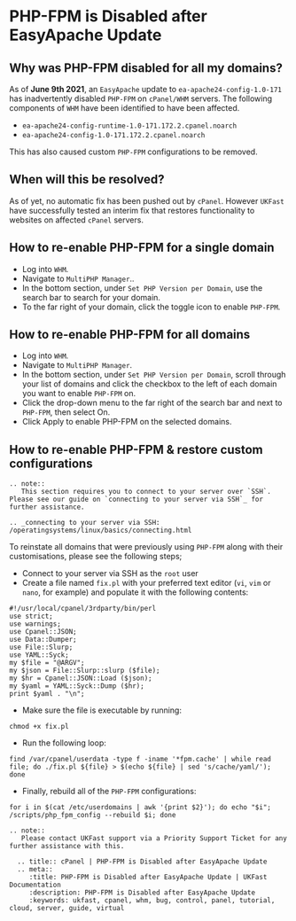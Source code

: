# PHP-FPM is Disabled after EasyApache Update

## Why was PHP-FPM disabled for all my domains?

As of **June 9th 2021**, an `EasyApache` update to `ea-apache24-config-1.0-171` has inadvertently disabled `PHP-FPM` on `cPanel/WHM` servers. The following components of `WHM` have been identified to have been affected.

* `ea-apache24-config-runtime-1.0-171.172.2.cpanel.noarch`
* `ea-apache24-config-1.0-171.172.2.cpanel.noarch`

This has also caused custom `PHP-FPM` configurations to be removed.

## When will this be resolved?

As of yet, no automatic fix has been pushed out by `cPanel`. However `UKFast` have successfully tested an interim fix that restores functionality to websites on affected `cPanel` servers.

## How to re-enable PHP-FPM for a single domain

* Log into `WHM`.
* Navigate to `MultiPHP Manager`..
* In the bottom section, under `Set PHP Version per Domain`, use the search bar to search for your domain.
* To the far right of your domain, click the toggle icon to enable `PHP-FPM`.

## How to re-enable PHP-FPM for all domains

* Log into `WHM`.
* Navigate to `MultiPHP Manager`.
* In the bottom section, under `Set PHP Version per Domain`, scroll through your list of domains and click the checkbox to the left of each domain you want to enable `PHP-FPM` on.
* Click the drop-down menu to the far right of the search bar and next to `PHP-FPM`, then select On.
* Click Apply to enable PHP-FPM on the selected domains.

## How to re-enable PHP-FPM & restore custom configurations

```eval_rst
.. note::
   This section requires you to connect to your server over `SSH`. Please see our guide on `connecting to your server via SSH`_ for further assistance.

.. _connecting to your server via SSH: /operatingsystems/linux/basics/connecting.html
```

To reinstate all domains that were previously using `PHP-FPM` along with their customisations, please see the following steps;

* Connect to your server via SSH as the `root` user
* Create a file named `fix.pl` with your preferred text editor (`vi`, `vim` or `nano`, for example) and populate it with the following contents:

```
#!/usr/local/cpanel/3rdparty/bin/perl
use strict;
use warnings;
use Cpanel::JSON;
use Data::Dumper;
use File::Slurp;
use YAML::Syck;
my $file = "@ARGV";
my $json = File::Slurp::slurp ($file);
my $hr = Cpanel::JSON::Load ($json);
my $yaml = YAML::Syck::Dump ($hr);
print $yaml . "\n";
```

* Make sure the file is executable by running:
```
chmod +x fix.pl
```
* Run the following loop:
```
find /var/cpanel/userdata -type f -iname '*fpm.cache' | while read file; do ./fix.pl ${file} > $(echo ${file} | sed 's/cache/yaml/'); done
```
* Finally, rebuild all of the `PHP-FPM` configurations:
```
for i in $(cat /etc/userdomains | awk '{print $2}'); do echo "$i"; /scripts/php_fpm_config --rebuild $i; done
```

```eval_rst
.. note::
   Please contact UKFast support via a Priority Support Ticket for any further assistance with this.
```

```eval_rst
  .. title:: cPanel | PHP-FPM is Disabled after EasyApache Update
  .. meta::
     :title: PHP-FPM is Disabled after EasyApache Update | UKFast Documentation
     :description: PHP-FPM is Disabled after EasyApache Update
     :keywords: ukfast, cpanel, whm, bug, control, panel, tutorial, cloud, server, guide, virtual
```

